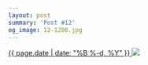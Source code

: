 ```yaml
---
layout: post
summary: 'Post #12'
og_image: 12-1280.jpg
---
```


<p>
 <time>
  <a href="/12">
   {{ page.date | date: "%B %-d, %Y" }}
  </a>
 </time>
 <a href="/12">
  <img data-taken="8/19/2013" sizes="(min-width: 700px) 50vw, calc(100vw - 2rem)" src="{{ site.assets_url }}/12-640.jpg" srcset="{{ site.assets_url }}/12-1280.jpg 1280w, {{ site.assets_url }}/12-960.jpg 960w, {{ site.assets_url }}/12-640.jpg 640w, {{ site.assets_url }}/12-320.jpg 320w"/>
 </a>
</p>
